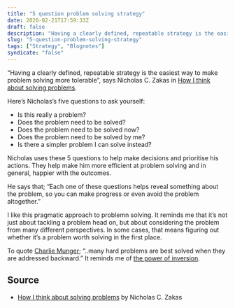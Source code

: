 ```yaml
---
title: "5 question problem solving strategy"
date: 2020-02-21T17:59:33Z
draft: false
description: "Having a clearly defined, repeatable strategy is the easiest way to make problem solving more tolerable."
slug: "5-question-problem-solving-strategy"
tags: ["Strategy", "Blognotes"]
syndicate: "false"
---
```


“Having a clearly defined, repeatable strategy is the easiest way to make problem solving more tolerable”, says Nicholas C. Zakas in [How I think about solving problems](https://humanwhocodes.com/blog/2020/02/how-i-think-about-solving-problems/).

Here’s Nicholas’s five questions to ask yourself:

- Is this really a problem?
- Does the problem need to be solved?
- Does the problem need to be solved now?
- Does the problem need to be solved by me?
- Is there a simpler problem I can solve instead?

Nicholas uses these 5 questions to help make decisions and prioritise his actions. They help make him more efficient at problem solving and in general, happier with the outcomes.

He says that; “Each one of these questions helps reveal something about the problem, so you can make progress or even avoid the problem altogether.”

I like this pragmatic approach to problemn solving. It reminds me that it’s not just about tackling a problem head on, but about considering the problem from many different perspectives. In some cases, that means figuring out whether it’s a problem worth solving in the first place.

To quote [Charlie Munger](https://fs.blog/2013/10/inversion/); “..many hard problems are best solved when they are addressed backward.” It reminds me of [the power of inversion](/articles/2019-review/#the-power-of-inversion).

## Source

- [How I think about solving problems](https://humanwhocodes.com/blog/2020/02/how-i-think-about-solving-problems/) by Nicholas C. Zakas
